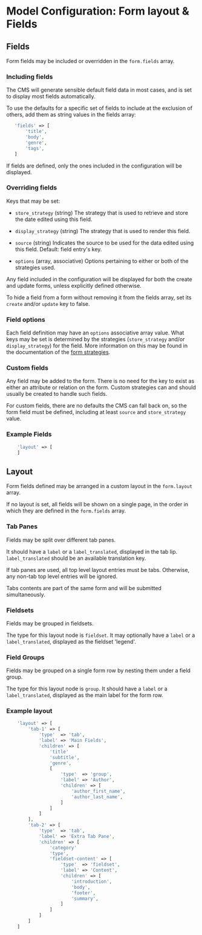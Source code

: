 # Model Configuration: Form layout & Fields

## Fields

Form fields may be included or overridden in the `form.fields` array.
 

### Including fields

The CMS will generate sensible default field data in most cases, and is set to display most fields automatically.

To use the defaults for a specific set of fields to include at the exclusion of others, add them as string values in the fields array:
 
 ```php
    'fields' => [
        'title',
        'body',
        'genre',
        'tags',
    ]
 ```

If fields are defined, only the ones included in the configuration will be displayed.
 

### Overriding fields

Keys that may be set:

- `store_strategy` (string)
    The strategy that is used to retrieve and store the date edited using this field.

- `display_strategy` (string)
    The strategy that is used to render this field.

- `source` (string)
    Indicates the source to be used for the data edited using this field. Default: field entry's key.

- `options` (array, associative)
    Options pertaining to either or both of the strategies used.


Any field included in the configuration will be displayed for both the create and update forms, unless explicitly defined otherwise.
 
To hide a field from a form without removing it from the fields array, set its `create` and/or `update` key to false.


### Field options

Each field definition may have an `options` associative array value.
What keys may be set is determined by the strategies (`store_strategy` and/or `display_strategy`) for the field.
More information on this may be found in the documentation of the [form strategies](../FormStrategyReference.md).


### Custom fields

Any field may be added to the form.
There is no need for the key to exist as either an attribute or relation on the form. 
Custom strategies can and should usually be created to handle such fields.
 
For custom fields, there are no defaults the CMS can fall back on, so the form field must be defined, including at least `source` and `store_strategy` value.


### Example Fields

```php
    'layout' => [
    ]
```


## Layout

Form fields defined may be arranged in a custom layout in the `form.layout` array.

If no layout is set, all fields will be shown on a single page, in the order in which they are defined in the `form.fields` array.


### Tab Panes

Fields may be split over different tab panes. 

It should have a `label` or a `label_translated`, displayed in the tab lip. 
`label_translated` should be an available translation key.

If tab panes are used, all top level layout entries must be tabs.
Otherwise, any non-tab top level entries will be ignored.

Tabs contents are part of the same form and will be submitted simultaneously.


### Fieldsets

Fields may be grouped in fieldsets.

The type for this layout node is `fieldset`.
It may optionally have a `label` or a `label_translated`, displayed as the fieldset 'legend'.


### Field Groups

Fields may be grouped on a single form row by nesting them under a field group.

The type for this layout node is `group`.
It should have a `label` or a `label_translated`, displayed as the main label for the form row. 


### Example layout

```php
    'layout' => [
        'tab-1' => [
            'type'  => 'tab',
            'label' => 'Main Fields',
            'children' => [
                'title'
                'subtitle',
                'genre',
                [
                    'type'  => 'group',
                    'label' => 'Author',
                    'children' => [
                        'author_first_name',
                        'author_last_name',
                    ]
                ]
            ]
        ],
        'tab-2' => [
            'type'  => 'tab',
            'label' => 'Extra Tab Pane',
            'children' => [
                'category'
                'type',
                'fieldset-content' => [
                    'type'  => 'fieldset',
                    'label' => 'Content',
                    'children' => [
                        'introduction',
                        'body',
                        'footer',
                        'summary',
                    ]
                ]
            ]
        ]
    ]
```
